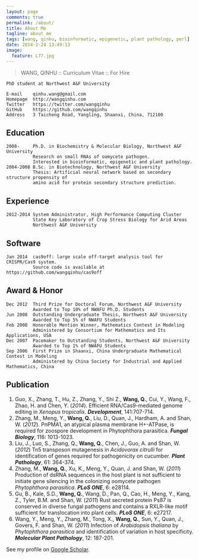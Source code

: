 ```yaml
---
layout: page
comments: true
permalink: /about/
title: About Me
tagline: about me
tags: [wang, qinhu, bioinformatic, epigenetic, plant pathology, perl]
date: 2014-2-24 13:49:13
image:
  feature: L77.jpg
---
```



>WANG, QINHU :: Curriculum Vitae :: For Hire

```
PhD student at Northwest A&F University

E-mail    qinhu.wang@gmail.com
Homepage  http://wangqinhu.com
Twitter   https://twitter.com/wangqinhu
GitHub    https://github.com/wangqinhu
Address   3 Taicheng Road, Yangling, Shaanxi, China, 712100

```

Education
---------
```
2008-     Ph.D. in Biochemistry & Molecular Biology, Northwest A&F University
          Research on small RNAs of oomycete pathogen.
          Interested in bioinformatic, epigenetic and plant pathology.
2004-2008 B.Sc. in Biotechnology, Northwest A&F University
          Thesis: Artificial neural network based on secondary structure propensity of
          amino acid for protein secondary structure prediction.
```

Experience
----------

```
2012-2014 System Administrator, High Performance Computing Cluster
          State Key Laboratory of Crop Stress Biology for Arid Areas
          Northwest A&F University
```
Software
--------

```
Jan 2014  cas9off: large scale off-target analysis tool for CRISPR/Cas9 system.
          Source code is available at https://github.com/wangqinhu/cas9off
```

Award & Honor
-------------

```
Dec 2012  Third Prize for Doctoral Forum, Northwest A&F University
          Awarded to Top 10% of NWAFU Ph.D. Students
Jun 2008  Outstanding Undergraduate Thesis, Northwest A&F University
          Awarded to Top 5% of NWAFU Students
Feb 2008  Honorable Mention Winner, Mathematics Contest in Modeling
          Administered by Consortium for Mathematics and Its Applications, USA
Dec 2007  Pacemaker to Outstanding Students, Northwest A&F University
          Awarded to Top 1% of NWAFU Students
Sep 2006  First Prize in Shaanxi, China Undergraduate Mathematical Contest in Modeling
          Administered by China Society for Industrial and Applied Mathematics, China
```

Publication
-----------


1. Guo, X., Zhang, T., Hu, Z., Zhang, Y., Shi Z., **Wang, Q.**, Cui, Y., Wang, F., Zhao, H. and Chen, Y. (*2014*). Efficient RNA/Cas9-mediated genome editing in *Xenopus tropicalis*. ***Development***, 141:707-714.
2. Zhang, M., Meng, Y., **Wang, Q.**, Liu, D., Quan, J., Hardham, A. and Shan, W. (*2012*). PnPMA1, an atypical plasma membrane H+-ATPase, is required for zoospore development in Phytophthora parasitica. ***Fungal Biology***, 116: 1013-1023.
3. Liu, J., Luo, S., Zhang, Q., **Wang, Q.**, Chen, J., Guo, A. and Shan, W. (*2012*) Tn5 transposon mutagenesis in *Acidovorax citrulli* for identification of genes required for pathogenicity on cucumber. ***Plant Pathology***, 61: 364-374.
4. Zhang, M., **Wang, Q.**, Xu, K., Meng, Y., Quan, J. and Shan, W. (*2011*) Production of dsRNA sequences in the host plant is not sufficient to initiate gene silencing in the colonizing oomycete pathogen *Phytophthora parasitica*. ***PLoS ONE***, 6: e28114.
5. Gu, B., Kale, S.D., **Wang, Q.**, Wang, D., Pan, Q., Cao, H., Meng, Y., Kang, Z., Tyler, B.M. and Shan, W. (*2011*) Rust secreted protein Ps87 is conserved in diverse fungal pathogens and contains a RXLR-like motif sufficient for translocation into plant cells. ***PLoS ONE***, 6: e27217.
6. Wang, Y., Meng, Y., Zhang, M., Tong, X., **Wang, Q.**, Sun, Y., Quan, J., Govers, F. and Shan, W. (*2011*) Infection of *Arabidopsis thaliana* by *Phytophthora parasitica* and identification of variation in host specificity. ***Molecular Plant Pathology***, 12: 187-201.

See my profile on [Google Scholar][1].

[1]: http://scholar.google.com/citations?user=j26mVdEAAAAJ&hl

